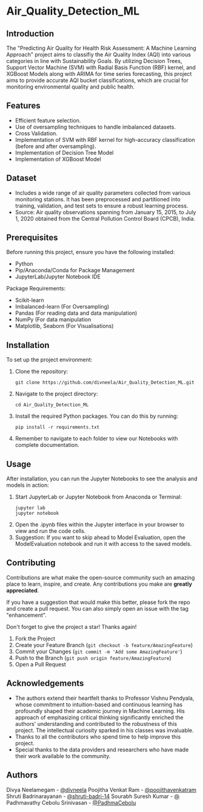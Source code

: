 # Air_Quality_Detection_ML

## Introduction
The "Predicting Air Quality for Health Risk Assessment: A Machine Learning Approach" project aims to classifiy the Air Quality Index (AQI) into various categories in line with Sustainability Goals. By utilizing  Decision Trees, Support Vector Machine (SVM) with Radial Basis Function (RBF) kernel, and XGBoost Models along with ARIMA for time series forecasting, this project aims to provide accurate AQI bucket classifications, which are crucial for monitoring environmental quality and public health.

## Features
- Efficient feature selection.
- Use of oversampling techniques to handle imbalanced datasets.
- Cross Validation.
- Implementation of SVM with RBF kernel for high-accuracy classification (before and after oversampling).
- Implementation of Decision Tree Model
- Implementation of XGBoost Model

## Dataset
- Includes a wide range of air quality parameters collected from various monitoring stations. It has been preprocessed and partitioned into training, validation, and test sets to ensure a robust learning process.
- Source: Air quality observations spanning from January 15, 2015, to July 1, 2020 obtained from the Central Pollution Control Board (CPCB), India. 

## Prerequisites
Before running this project, ensure you have the following installed:
- Python
- Pip/Anaconda/Conda for Package Management
- JupyterLab/Jupyter Notebook IDE

Package Requirements:
- Scikit-learn
- Imbalanced-learn (For Oversampling)
- Pandas (For reading data and data manipulation)
- NumPy (For data manipulation
- Matplotlib, Seaborn (For Visualisations)

## Installation
To set up the project environment:

1. Clone the repository:
   ```shell
   git clone https://github.com/divneela/Air_Quality_Detection_ML.git

2. Navigate to the project directory:
   ```shell
   cd Air_Quality_Detection_ML

3. Install the required Python packages. You can do this by running:
   ```shell
   pip install -r requirements.txt

5. Remember to navigate to each folder to view our Notebooks with complete documentation.

## Usage

After installation, you can run the Jupyter Notebooks to see the analysis and models in action:
1. Start JupyterLab or Jupyter Notebook from Anaconda or Terminal:
   ```shell
   jupyter lab
   jupyter notebook
2. Open the .ipynb files within the Jupyter interface in your browser to view and run the code cells.
3. Suggestion: If you want to skip ahead to Model Evaluation, open the ModelEvaluation notebook and run it with access to the saved models.

## Contributing
Contributions are what make the open-source community such an amazing place to learn, inspire, and create. Any contributions you make are **greatly appreciated**.

If you have a suggestion that would make this better, please fork the repo and create a pull request. You can also simply open an issue with the tag "enhancement".

Don't forget to give the project a star! Thanks again!

1. Fork the Project
2. Create your Feature Branch (`git checkout -b feature/AmazingFeature`)
3. Commit your Changes (`git commit -m 'Add some AmazingFeature'`)
4. Push to the Branch (`git push origin feature/AmazingFeature`)
5. Open a Pull Request

## Acknowledgements
* The authors extend their heartfelt thanks to Professor Vishnu Pendyala, whose commitment to intuition-based and continuous learning has profoundly shaped their academic journey in Machine Learning. His approach of emphasizing critical thinking significantly enriched the authors' understanding and contributed to the robustness of this project. The intellectual curiosity sparked in his classes was invaluable.
* Thanks to all the contributors who spend time to help improve this project.
* Special thanks to the data providers and researchers who have made their work available to the community.

## Authors
Divya Neelamegam - [@divneela](https://github.com/divneela)
Poojitha Venkat Ram - [@poojithavenkatram](https://github.com/poojithavenkatram)
Shruti Badrinarayanan - [@shruti-badri-14](https://github.com/shruti-badri-14)
Sourabh Suresh Kumar - [@](https://github.com/)
Padhmavathy Cebolu Srinivasan - [@PadhmaCebolu](https://github.com/PadhmaCebolu)
